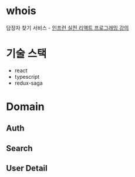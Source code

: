 # whois
담장자 찾기 서비스 - [인프런 실전 리액트 프로그래밍 강의](https://www.inflearn.com/course/%EC%8B%A4%EC%A0%84-%EB%A6%AC%EC%95%A1%ED%8A%B8-%ED%94%84%EB%A1%9C%EA%B7%B8%EB%9E%98%EB%B0%8D/dashboard)


# 기술 스택
- react
- typescript
- redux-saga

# Domain
## Auth

## Search

## User Detail

